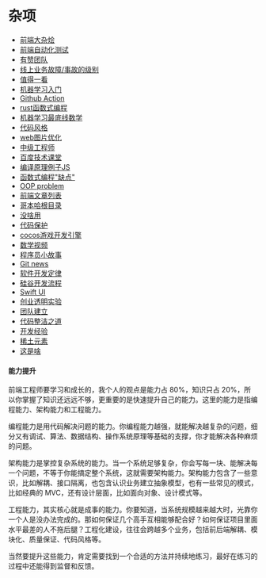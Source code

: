 # 杂项

* [前端大杂烩](https://juejin.im/post/5d387f696fb9a07eeb13ea60#heading-8)
* [前端自动化测试](https://www.infoq.cn/article/CfQH8JmuHZm8AJ5uOBII)
* [有赞团队](https://tech.youzan.com/)
* [线上业务故障/事故的级别](http://www.5iops.com/html/2012/standard_0515/1.html)
* [值得一看](https://www.infoq.cn/article/qQGefBRkdX8kdmd8U0iy)
* [机器学习入门](https://www.blog.duomly.com/how-to-start-with-machine-learning/)
* [Github Action](http://www.ruanyifeng.com/blog/2019/09/getting-started-with-github-actions.html)
* [rust函数式编程](hhttps://functional.works-hub.com/learn/functional-programming-jargon-in-rust-1b555)
* [机器学习最底线数学](https://www.dataquest.io/blog/math-in-data-science/)
* [代码风格](https://www.infoq.cn/article/3edXmPBbTgc4I2vf19xG)
* [web图片优化](https://www.infoq.cn/article/gxV277O5ZZsR5w5er4pE)
* [中级工程师](https://www.infoq.cn/article/3EzkoEAlgktTAm4Rz0pT)
* [百度技术课堂](http://bit.baidu.com/)
* [编译原理例子JS](https://the-super-tiny-compiler.glitch.me)
* [函数式编程"缺点"](https://www.infoq.cn/article/b6gkx1crp2umU2*jIPQB)
* [OOP problem](https://medium.com/better-programming/object-oriented-programming-the-trillion-dollar-disaster-92a4b666c7c7)
* [前端文章列表](https://juejin.im/post/5d387f696fb9a07eeb13ea60)
* [哥本哈根目录](https://www.copenhagencatalog.org/)
* [没啥用](https://www.infoq.cn/article/KY2wijmVaOC5TquOH-f8)
* [代码保护](https://www.infoq.cn/article/CizxjhQJT*9b69WVyEML)
* [cocos游戏开发引擎](https://docs.cocos.com/creator/manual/zh/getting-started/coding-setup.html)
* [数学视频](https://space.bilibili.com/88461692/video)
* [程序员小故事](https://www.cnblogs.com/xueweihan/p/5220513.html)
* [Git news](https://git.news/)
* [软件开发定律](https://www.infoq.cn/article/1dyfkOTeohgHSCh_Xle9)
* [硅谷开发流程](https://www.infoq.cn/article/tQrY-B15aRoBdzyr2aOh)
* [Swift UI](https://www.infoq.cn/article/Puii*HdQWCDjPzvTNcKq)
* [创业透明实验](https://blog.t9t.io/)
* [团队建立](https://www.infoq.cn/article/2kJpJl8*CPK3UZXHm2By)
* [代码整洁之道](https://www.zcfy.cc/article/clean-code-javascript-readme-md-at-master-ryanmcdermott-clean-code-javascript-github-2273.html)
* [开发经验](https://www.infoq.cn/article/BdlWzzfG2HTGr*qse5ze)
* [稀土元素](http://energyskeptic.com/2019/high-tech-cannot-last-rare-earth-metals/)
* [这是啥](https://www.mobilespoon.net/2019/04/collection-cognitive-biases-how-to-use.html)

#### 能力提升

前端工程师要学习和成长的，我个人的观点是能力占 80%，知识只占 20%，所以你掌握了知识还远远不够，更重要的是快速提升自己的能力。这里的能力是指编程能力、架构能力和工程能力。

编程能力是用代码解决问题的能力。你编程能力越强，就能解决越复杂的问题，细分又有调试、算法、数据结构、操作系统原理等基础的支撑，你才能解决各种麻烦的问题。

架构能力是掌控复杂系统的能力。当一个系统足够复杂，你会写每一块、能解决每一个问题，不等于你能搞定整个系统，这就需要架构能力。架构能力包含了一些意识，比如解耦、接口隔离，也包含认识业务建立抽象模型，也有一些常见的模式，比如经典的 MVC，还有设计层面，比如面向对象、设计模式等。

工程能力，其实核心就是成事的能力。你要知道，当系统规模越来越大时，光靠你一个人是没办法完成的。那如何保证几个高手互相能够配合好？如何保证项目里面水平最差的人不拖后腿？工程化建设，往往会跨越多个业务，包括前后端解耦、模块化、质量保证、代码风格等。

当然要提升这些能力，肯定需要找到一个合适的方法并持续地练习，最好在练习的过程中还能得到监督和反馈。

